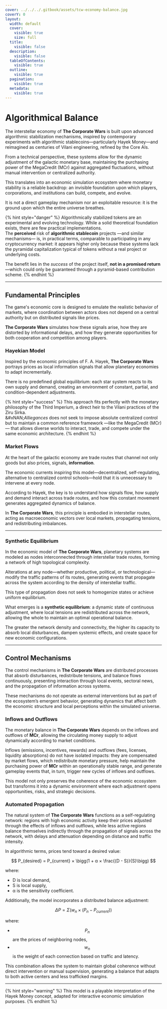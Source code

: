 ```yaml
---
cover: ../../../.gitbook/assets/tcw-economy-balance.jpg
coverY: 0
layout:
  width: default
  cover:
    visible: true
    size: full
  title:
    visible: false
  description:
    visible: false
  tableOfContents:
    visible: true
  outline:
    visible: true
  pagination:
    visible: true
  metadata:
    visible: true
---
```


# Algorithmical Balance

The interstellar economy of **The Corporate Wars** is built upon advanced algorithmic stabilization mechanisms, inspired by contemporary experiments with algorithmic stablecoins—particularly Hayek Money—and reimagined as centuries of Vilani engineering, refined by the Core AIs.

From a technical perspective, these systems allow for the dynamic adjustment of the galactic monetary base, maintaining the purchasing power of the MegaCredit (MCr) against aggregated fluctuations, without manual intervention or centralized authority.

This translates into an economic simulation ecosystem where monetary stability is a reliable backdrop: an invisible foundation upon which players, corporations, and institutions can build, compete, and evolve.

It is not a direct gameplay mechanism nor an exploitable resource: it is the ground upon which the entire universe breathes.

{% hint style="danger" %}
Algorithmically stabilized tokens are an experimental and evolving technology. While a solid theoretical foundation exists, there are few practical implementations.\
The **perceived** risk of **algorithmic stablecoin** projects —and similar mechanisms— is, in practical terms, comparable to participating in any cryptocurrency market: it appears higher only because these systems lack the pyramidal capitalization typical of tokens without a real project or underlying costs.

The benefit lies in the _success_ of the project itself, **not in a promised return** —which could only be guaranteed through a pyramid-based contribution scheme.
{% endhint %}

***

## Fundamental Principles

The game's economic core is designed to emulate the realistic behavior of markets, where coordination between actors does not depend on a central authority but on distributed signals like prices.

**The Corporate Wars** simulates how these signals arise, how they are distorted by informational delays, and how they generate opportunities for both cooperation and competition among players.

### Hayekian Model

Inspired by the economic principles of F. A. Hayek, **The Corporate Wars** portrays prices as local information signals that allow planetary economies to adapt incrementally.

There is no predefined global equilibrium: each star system reacts to its own supply and demand, creating an environment of constant, partial, and condition-dependent adjustments.

{% hint style="success" %}
This approach fits perfectly with the monetary philosophy of the Third Imperium, a direct heir to the Vilani practices of the Ziru Sirka.\
&#xNAN;_&#x41;lliegances_ does not seek to impose absolute centralized control but to maintain a common reference framework —like the MegaCredit (MCr)— that allows diverse worlds to interact, trade, and compete under the same economic architecture.
{% endhint %}

### Market Flows

At the heart of the galactic economy are trade routes that channel not only goods but also prices, signals, **information**.

The economic currents inspiring this model—decentralized, self-regulating, alternative to centralized control schools—hold that it is unnecessary to intervene at every node.

According to Hayek, the key is to understand how signals flow, how supply and demand interact across trade routes, and how this constant movement generates aggregated dynamics of balance.

In **The Corporate Wars**, this principle is embodied in interstellar routes, acting as macroeconomic vectors over local markets, propagating tensions, and redistributing imbalances.

***

### Synthetic Equilibrium

In the economic model of **The Corporate Wars**, planetary systems are modeled as nodes interconnected through interstellar trade routes, forming a network of high topological complexity.

Alterations at any node—whether productive, polítical, or technological—modify the traffic patterns of its routes, generating events that propagate across the system according to the density of interstellar traffic.

This type of propagation does not seek to homogenize states or achieve uniform equilibrium.

What emerges is a **synthetic equilibrium**: a dynamic state of continuous adjustment, where local tensions are redistributed across the network, allowing the whole to maintain an optimal operational balance.

The greater the network density and connectivity, the higher its capacity to absorb local disturbances, dampen systemic effects, and create space for new economic configurations.

***

## Control Mechanisms

The control mechanisms in **The Corporate Wars** are distributed processes that absorb disturbances, redistribute tensions, and balance flows continuously, presenting interaction through local events, sectoral news, and the propagation of information across systems.

These mechanisms do not operate as external interventions but as part of the ecosystem’s emergent behavior, generating dynamics that affect both the economic structure and local perceptions within the simulated universe.

### Inflows and Outflows

The monetary balance in **The Corporate Wars** depends on the inflows and outflows of **MCr**, allowing the circulating money supply to adjust dynamically according to market conditions.

Inflows (emissions, incentives, rewards) and outflows (fees, licenses, liquidity absorptions) do not have isolated impacts: they are compensated by market flows, which redistribute monetary pressure, help maintain the purchasing power of **MCr** within an operationally stable range, and generate gameplay events that, in turn, trigger new cycles of inflows and outflows.

This model not only preserves the coherence of the economic ecosystem but transforms it into a dynamic environment where each adjustment opens opportunities, risks, and strategic decisions.

### Automated Propagation

The natural system of **The Corporate Wars** functions as a self-regulating network: regions with high economic activity keep their prices adjusted through the effects of inflows and outflows, while less active regions balance themselves indirectly through the propagation of signals across the network, with delays and attenuation depending on distance and traffic intensity.

In algorithmic terms, prices tend toward a desired value:

$$
P_{desired} = P_{current} × \bigg(1 + α × \frac{(D - S)}{S}\bigg)
$$

where:

* D is local demand,
* S is local supply,
* α is the sensitivity coefficient.

Additionally, the model incorporates a distributed balance adjustment:

$$
ΔP = Σ (w_n × (P_n - P_{current}))
$$

where:

* $$P_n$$ are the prices of neighboring nodes,
* $$w_n$$ is the weight of each connection based on traffic and latency.

This combination allows the system to maintain global coherence without direct intervention or manual supervision, generating a balance that adapts to both active centers and less trafficked margins.

***

{% hint style="warning" %}
This model is a playable interpretation of the Hayek Money concept, adapted for interactive economic simulation purposes.
{% endhint %}
